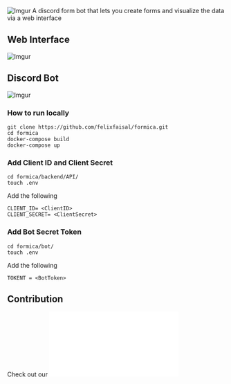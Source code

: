 ![Imgur](https://i.imgur.com/mBTeFwN.png)
A discord form bot that lets you create forms and visualize the data via a web interface 

## Web Interface 
![Imgur](https://i.imgur.com/aHZr15T.gif)

## Discord Bot 
![Imgur](https://i.imgur.com/PmphjEm.gif)

### How to run locally 
```
git clone https://github.com/felixfaisal/formica.git
cd formica
docker-compose build
docker-compose up 
```

### Add Client ID and Client Secret 
```
cd formica/backend/API/
touch .env
``` 
Add the following 
```
CLIENT_ID= <ClientID> 
CLIENT_SECRET= <ClientSecret> 
``` 

### Add Bot Secret Token 
```
cd formica/bot/
touch .env
```
Add the following 
```
TOKENT = <BotToken>
```

## Contribution 
Check out our ![Contribution Guidelines](/CONTRIBUTING.md)
